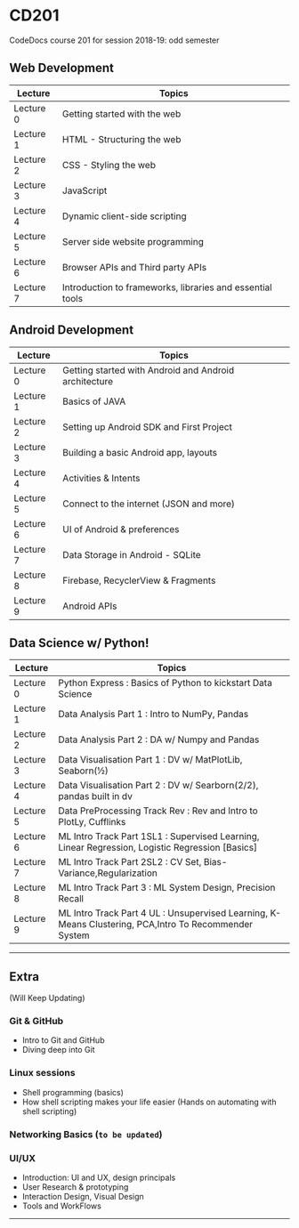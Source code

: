 

# CD201
CodeDocs course 201 for session 2018-19: odd semester

## Web Development

| Lecture | Topics | 
| ----- | ----- | 
| Lecture 0 | Getting started with the web | 
| Lecture 1 | HTML - Structuring the web | 
| Lecture 2 | CSS - Styling the web | 
| Lecture 3 | JavaScript | 
| Lecture 4 | Dynamic client-side scripting | 
| Lecture 5 | Server side website programming | 
| Lecture 6 | Browser APIs and Third party APIs | 
| Lecture 7 | Introduction to frameworks, libraries and essential tools |

## Android Development
| Lecture | Topics | 
| ----- | ----- |
| Lecture 0 |Getting started with Android and Android architecture | 
| Lecture 1 | Basics of JAVA |
| Lecture 2 | Setting up Android SDK and First Project | 
| Lecture 3 | Building a basic Android app, layouts|
| Lecture 4 | Activities & Intents|
| Lecture 5 | Connect to the internet (JSON and more)|
| Lecture 6 | UI of Android & preferences |
| Lecture 7 | Data Storage in Android - SQLite |
| Lecture 8 | Firebase, RecyclerView & Fragments | 
| Lecture 9 | Android APIs  | 

## Data Science w/ Python!

| Lecture | Topics | 
| ----- | ----- |
| Lecture 0 |Python Express : Basics of Python to kickstart Data Science| 
| Lecture 1 | Data Analysis Part 1 : Intro to NumPy, Pandas |
| Lecture 2 | Data Analysis Part 2 : DA w/ Numpy and Pandas | 
| Lecture 3 | Data Visualisation Part 1 : DV w/ MatPlotLib, Seaborn(½)| 
| Lecture 4 | Data Visualisation Part 2 : DV w/ Searborn(2/2), pandas built in dv |
| Lecture 5 | Data PreProcessing Track Rev : Rev and Intro to PlotLy, Cufflinks |
| Lecture 6 | ML Intro Track Part 1SL1 : Supervised Learning, Linear Regression, Logistic Regression [Basics] | 
| Lecture 7 |ML Intro Track Part 2SL2 : CV Set, Bias-Variance,Regularization| 
| Lecture 8 |ML Intro Track Part 3 : ML System Design, Precision Recall | 
| Lecture 9 |ML Intro Track Part 4 UL : Unsupervised Learning, K-Means Clustering, PCA,Intro To Recommender System| 

-----

## Extra 
(Will Keep Updating)

### Git & GitHub 
- Intro to Git and GitHub 
- Diving deep into Git 

### Linux sessions
- Shell programming (basics)
- How shell scripting makes your life easier (Hands on automating with shell scripting)

### Networking Basics (`to be updated`)

### UI/UX
- Introduction: UI and UX, design principals
- User Research & prototyping 
- Interaction Design, Visual Design
- Tools and WorkFlows






-----





